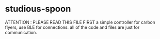 # studious-spoon
ATTENTION : PLEASE READ THIS FILE FIRST
a simple controller for carbon flyers, use BLE for connections. 
all of the code and files are just for communication.

